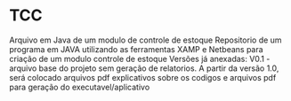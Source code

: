 # TCC
Arquivo em Java de um modulo de controle de estoque
Repositorio de um programa em JAVA utilizando as ferramentas XAMP e Netbeans para criação de um modulo controle de estoque
Versões já anexadas:
V0.1 - arquivo base do projeto sem geração de relatorios.
A partir da versão 1.0, será colocado arquivos pdf explicativos sobre os codigos e arquivos pdf para geração do executavel/aplicativo
